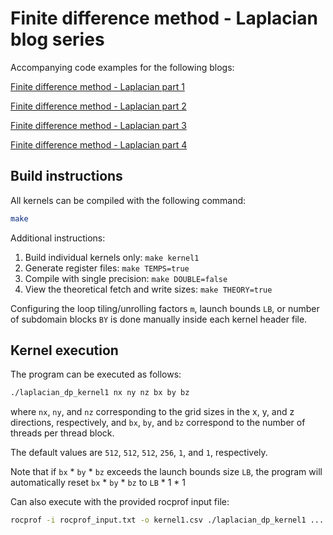 # Finite difference method - Laplacian blog series

Accompanying code examples for the following blogs:

[Finite difference method - Laplacian part 1](https://rocm.blogs.amd.com/high-performance-computing/finite-difference/laplacian-part1/README.html)

[Finite difference method - Laplacian part 2](https://rocm.blogs.amd.com/high-performance-computing/finite-difference/laplacian-part2/README.html)

[Finite difference method - Laplacian part 3](https://rocm.blogs.amd.com/high-performance-computing/finite-difference/laplacian-part3/README.html)

[Finite difference method - Laplacian part 4](https://rocm.blogs.amd.com/high-performance-computing/finite-difference/laplacian-part4/README.html)

## Build instructions

All kernels can be compiled with the following command:

```bash
make
```

Additional instructions:

1. Build individual kernels only: `make kernel1`
2. Generate register files:  `make TEMPS=true`
3. Compile with single precision: `make DOUBLE=false`
4. View the theoretical fetch and write sizes: `make THEORY=true`

Configuring the loop tiling/unrolling factors `m`, launch bounds `LB`, or
number of subdomain blocks `BY` is done manually inside each kernel header file.

## Kernel execution

The program can be executed as follows:

```bash
./laplacian_dp_kernel1 nx ny nz bx by bz
```

where `nx`, `ny`, and `nz` corresponding to the grid sizes in the x, y, and z directions, respectively,
and `bx`, `by`, and `bz` correspond to the number of threads per thread block.

The default values are `512`, `512`, `512`, `256`, `1`, and `1`, respectively.

Note that if `bx` * `by` * `bz` exceeds the launch bounds size `LB`, the program will automatically reset
`bx` * `by` * `bz` to `LB` * 1 * 1

Can also execute with the provided rocprof input file:

```bash
rocprof -i rocprof_input.txt -o kernel1.csv ./laplacian_dp_kernel1 ...
```
